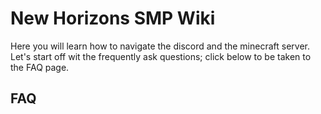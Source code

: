 # New Horizons SMP Wiki

Here you will learn how to navigate the discord and the minecraft server.
Let's start off wit the frequently ask questions; click below to be taken to the FAQ page.

## FAQ

